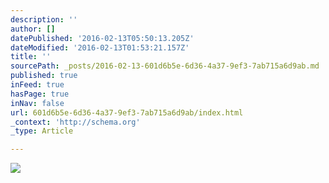 ```yaml
---
description: ''
author: []
datePublished: '2016-02-13T05:50:13.205Z'
dateModified: '2016-02-13T01:53:21.157Z'
title: ''
sourcePath: _posts/2016-02-13-601d6b5e-6d36-4a37-9ef3-7ab715a6d9ab.md
published: true
inFeed: true
hasPage: true
inNav: false
url: 601d6b5e-6d36-4a37-9ef3-7ab715a6d9ab/index.html
_context: 'http://schema.org'
_type: Article

---
```

![](https://the-grid-user-content.s3-us-west-2.amazonaws.com/10fa2493-29c6-43bb-bc16-7c51fb57024b.png)
